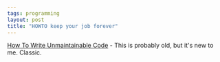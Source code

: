 ```yaml
---
tags: programming
layout: post
title: "HOWTO keep your job forever"
---
```




<a href="http://mindprod.com/unmain.html">How To Write Unmaintainable Code</a> - This is probably old, but it's new to me. Classic.



